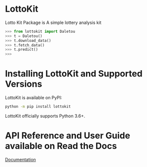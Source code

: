 # LottoKit
Lotto Kit Package is A simple lottery analysis kit

```python
>>> from lottokit import Daletou
>>> t = Daletou()
>>> t.download_data()
>>> t.fetch_data()
>>> t.predict()
>>>
```

# Installing LottoKit and Supported Versions
LottoKit is available on PyPI:
```bash
python -m pip install lottokit
```
LottoKit officially supports Python 3.6+.

# API Reference and User Guide available on Read the Docs
[Documentation](http://python-lottokit.readthedocs.io)
